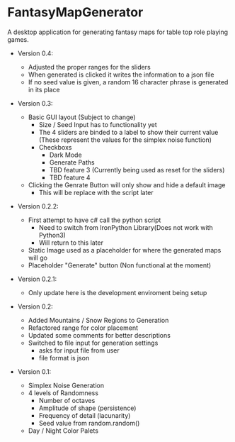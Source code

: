 # FantasyMapGenerator
A desktop application for generating fantasy maps for table top role playing games.

- Version 0.4:
    - Adjusted the proper ranges for the sliders
    - When generated is clicked it writes the information to a json file
    - If no seed value is given, a random 16 character phrase is generated in its place

- Version 0.3:
    - Basic GUI layout (Subject to change)
        - Size / Seed Input has to functionality yet
        - The 4 sliders are binded to a label to show their current value (These represent the values for the simplex noise function)
        - Checkboxs
            - Dark Mode
            - Generate Paths
            - TBD feature 3 (Currently being used as reset for the sliders)
            - TBD feature 4
    - Clicking the Genrate Button will only show and hide a default image
        - This will be replace with the script later

- Version 0.2.2:
    - First attempt to have c# call the python script
        - Need to switch from IronPython Library(Does not work with Python3)
        - Will return to this later
    - Static Image used as a placeholder for where the generated maps will go
    - Placeholder "Generate" button (Non functional at the moment)

- Version 0.2.1:
    - Only update here is the development enviroment being setup

- Version 0.2:
    - Added Mountains / Snow Regions to Generation
    - Refactored range for color placement
    - Updated some comments for better descriptions
    - Switched to file input for generation settings
        - asks for input file from user
        - file format is json

- Version 0.1:
    - Simplex Noise Generation
    - 4 levels of Randomness
        - Number of octaves
        - Amplitude of shape (persistence)
        - Frequency of detail (lacunarity)
        - Seed value from random.random()
    - Day / Night Color Palets











